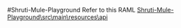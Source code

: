#Shruti-Mule-Playground
Refer to this RAML [Shruti-Mule-Playground\src\main\resources\api](crud-api.raml)

